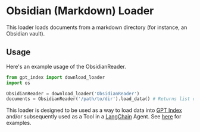 # Obsidian (Markdown) Loader

This loader loads documents from a markdown directory (for instance, an Obsidian vault).

## Usage

Here's an example usage of the ObsidianReader.

```python
from gpt_index import download_loader
import os

ObsidianReader = download_loader('ObsidianReader')
documents = ObsidianReader('/path/to/dir').load_data() # Returns list of documents
```

This loader is designed to be used as a way to load data into [GPT Index](https://github.com/jerryjliu/gpt_index/tree/main/gpt_index) and/or subsequently used as a Tool in a [LangChain](https://github.com/hwchase17/langchain) Agent. See [here](https://github.com/emptycrown/loader-hub/tree/main) for examples.
